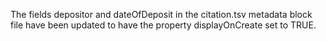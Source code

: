 The fields depositor and dateOfDeposit in the citation.tsv metadata block file have been updated to have the property displayOnCreate set to TRUE.